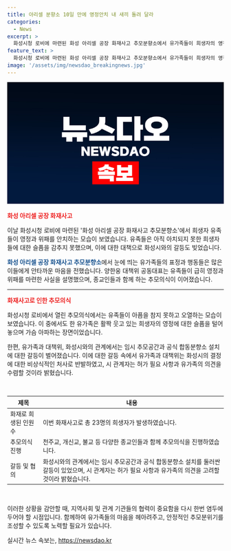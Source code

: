 ```yaml
---
title: 아리셀 분향소 10일 만에 영정안치 내 새끼 돌려 달라
categories:
  - News
excerpt: >
  화성시청 로비에 마련된 화성 아리셀 공장 화재사고 추모분향소에서 유가족들이 희생자의 영정과 위패를 안치하며 추모의식을 진행했다. 화재로 사망한 23명 가운데 일부 희생자 유가족은 아직 안치되지 않아 슬픔에 잠겨 있으며, 대책위원회는 급하게 영정과 위패를 마련했다고 설명했다. 종교인들과 함께 하는 추모의식에서 유가족들은 감추지 못한 슬픔과 눈물을 보였고, 일부는 희생자를 그리워하며 탈진하는 등 가슴 아픈 모습을 보였다. 또한 화성시와의 분향소 설치에 대한 갈등도 발생했으며, 시 관계자는 유가족의 의견을 고려할 것이라고 밝혔다.
feature_text: >
  화성시청 로비에 마련된 화성 아리셀 공장 화재사고 추모분향소에서 유가족들이 희생자의 영정과 위패를 안치하며 추모의식을 진행했다. 화재로 사망한 23명 가운데 일부 희생자 유가족은 아직 안치되지 않아 슬픔에 잠겨 있으며, 대책위원회는 급하게 영정과 위패를 마련했다고 설명했다. 종교인들과 함께 하는 추모의식에서 유가족들은 감추지 못한 슬픔과 눈물을 보였고, 일부는 희생자를 그리워하며 탈진하는 등 가슴 아픈 모습을 보였다. 또한 화성시와의 분향소 설치에 대한 갈등도 발생했으며, 시 관계자는 유가족의 의견을 고려할 것이라고 밝혔다.
image: '/assets/img/newsdao_breakingnews.jpg'
---
```


<p><img src="/assets/img/newsdao_breakingnews.jpg" alt="koreaapp 속보" /></p>

<p><b><span style="color: #ee2323;">화성 아리셀 공장 화재사고</span></b></p>

<p>이날 화성시청 로비에 마련된 '화성 아리셀 공장 화재사고 추모분향소'에서 희생자 유족들이 영정과 위패를 안치하는 모습이 보였습니다. 유족들은 아직 아치되지 못한 희생자들에 대한 슬픔을 감추지 못했으며, 이에 대한 대책으로 화성시와의 갈등도 빚었습니다.</p>

<p><b><span style="color: #1a5490;">화성 아리셀 공장 화재사고 추모분향소</span></b>에서 눈에 띄는 유가족들의 표정과 행동들은 많은 이들에게 안타까운 마음을 전했습니다. 양한웅 대책위 공동대표는 유족들이 급히 영정과 위패를 마련한 사실을 설명했으며, 종교인들과 함께 하는 추모의식이 이어졌습니다.</p>

<hr>

<p><b><span style="color: #ee2323;">화재사고로 인한 추모의식</span></b></p>

<p>화성시청 로비에서 열린 추모의식에서는 유족들이 아픔을 참지 못하고 오열하는 모습이 보였습니다. 이 중에서도 한 유가족은 활짝 웃고 있는 희생자의 영정에 대한 슬픔을 털어놓으며 가슴 아파하는 장면이었습니다.</p>

<p>한편, 유가족과 대책위, 화성시와의 관계에서는 임시 추모공간과 공식 합동분향소 설치에 대한 갈등이 벌어졌습니다. 이에 대한 갈등 속에서 유가족과 대책위는 화성시의 결정에 대한 비상식적인 처사로 반발하였고, 시 관계자는 허가 필요 사항과 유가족의 의견을 수렴할 것이라 밝혔습니다.</p>

<p data-ke-size="size16">&nbsp;</p>

<table>
    <thead>
        <tr>
            <th>제목</th>
            <th>내용</th>
        </tr>
    </thead>
    <tbody>
        <tr>
            <td>화재로 희생된 인원 수</td>
            <td>이번 화재사고로 총 23명의 희생자가 발생하였습니다.</td>
        </tr>
        <tr>
            <td>추모의식 진행</td>
            <td>천주교, 개신교, 불교 등 다양한 종교인들과 함께 추모의식을 진행하였습니다.</td>
        </tr>
        <tr>
            <td>갈등 및 협의</td>
            <td>화성시와의 관계에서는 임시 추모공간과 공식 합동분향소 설치를 둘러싼 갈등이 있었으며, 시 관계자는 허가 필요 사항과 유가족의 의견을 고려할 것이라 밝혔습니다.</td>
        </tr>
    </tbody>
</table>

<p data-ke-size="size16">&nbsp;</p>

<p>이러한 상황을 감안할 때, 지역사회 및 관계 기관들의 협력이 중요함을 다시 한번 염두에 두어야 할 시점입니다. 함께하여 유가족들의 마음을 헤아려주고, 안정적인 추모분위기를 조성할 수 있도록 노력할 필요가 있습니다.</p>
실시간 뉴스 속보는, <a href="https://newsdao.kr" rel="dofollow">https://newsdao.kr</a>


